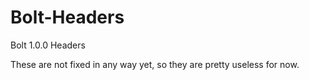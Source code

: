 Bolt-Headers
============

Bolt 1.0.0 Headers

These are not fixed in any way yet, so they are pretty useless for now. 
